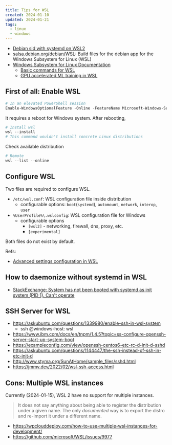 ```yaml
---
title: Tips for WSL
created: 2024-01-10
updated: 2024-01-21
tags:
  - linux
  - windows
---
```


- [Debian sid with systemd on WSL2](https://gist.github.com/fardjad/7ee02761fdaa6b620e0ee8a715121883)
- [salsa.debian.org/debian/WSL](https://salsa.debian.org/debian/WSL): Build
  files for the debian app for the Windows Subsystem for Linux (WSL)
- [Windows Subsystem for Linux Documentation](https://learn.microsoft.com/en-us/windows/wsl/)
  - [Basic commands for WSL](https://learn.microsoft.com/en-us/windows/wsl/basic-commands)
  - [GPU accelerated ML training in WSL](https://learn.microsoft.com/en-us/windows/wsl/tutorials/gpu-compute)

## First of all: Enable WSL

```powershell
# In an elevated PowerShell session
Enable-WindowsOptionalFeature -Online -FeatureName Microsoft-Windows-Subsystem-Linux
```

It requires a reboot for Windows system. After rebooting,

```powershell
# Install wsl
wsl --install
# This command wouldn't install concrete Linux distributions
```

Check available distribution

```powershell
# Remote
wsl --list --online
```

## Configure WSL

Two files are required to configure WSL.

- `/etc/wsl.conf`: WSL configuration file inside distribution
  - configurable options: `boot`(`systemd`), `automount`, `network`, `interop`,
    `user`
- `%UserProfile%\.wslconfig`: WSL configuration file for Windows
  - configurable options
    - `[wsl2]` - networking, firewall, dns, proxy, etc.
    - `[experimental]`

Both files do not exist by default.

Refs:

- [Advanced settings configuration in WSL](https://learn.microsoft.com/en-us/windows/wsl/wsl-config)

## How to daemonize without systemd in WSL

- [StackExchange: System has not been booted with systemd as init system (PID 1). Can't operate](https://askubuntu.com/questions/1379425/system-has-not-been-booted-with-systemd-as-init-system-pid-1-cant-operate/1379567)

## SSH Server for WSL

- https://askubuntu.com/questions/1339980/enable-ssh-in-wsl-system
  - ssh @windows-host: wsl
- https://www.ibm.com/docs/en/tnpm/1.4.5?topic=ss-configure-openssh-server-start-up-system-boot
- https://exampleconfig.com/view/openssh-centos6-etc-rc-d-init-d-sshd
- https://askubuntu.com/questions/1144447/the-ssh-instead-of-ssh-in-etc-init-d
- http://www.styma.org/SunAtHome/sample_files/sshd.html
- https://jmmv.dev/2022/02/wsl-ssh-access.html

## Cons: Multiple WSL instances

Currently (2024-01-15), WSL 2 have no support for multiple instances.

> It does not say anything about being able to register the distribution under a
> given name. The only _documented_ way is to export the distro and re-import it
> under a different name.

- https://wpclouddeploy.com/how-to-use-multiple-wsl-instances-for-development/
- https://github.com/microsoft/WSL/issues/9977
